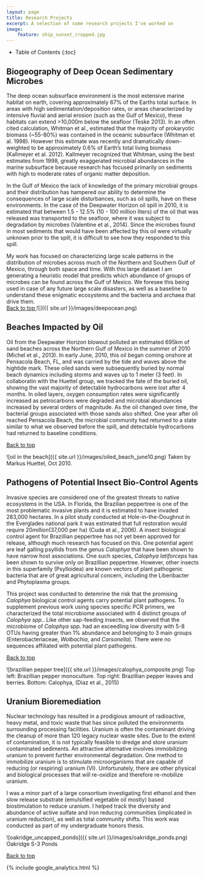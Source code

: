 ```yaml
---
layout: page
title: Research Projects
excerpt: A selection of some research projects I've worked on
image:
    feature: ship_sunset_cropped.jpg
---
```


* Table of Contents
{:toc}

## Biogeography of Deep Ocean Sedimentary Microbes
The deep ocean subsurface environment is the most extensive marine habitat on earth, covering approximately 67% of the Earths total surface. In areas with high sedimentation/deposition rates, or areas characterized by intensive fluvial and aerial erosion (such as the Gulf of Mexico), these habitats can extend >10,000m below the seafloor (Teske 2013). In an often cited calculation, Whitman et al., estimated that the majority of prokaryotic biomass (~55-80%) was contained in the oceanic subsurface (Whitman et al. 1998). However this estimate was recently and dramatically down-weighted to be approximately 0.6% of Earth’s total living biomass (Kallmeyer et al. 2012). Kallmeyer recognized that Whitman, using the best estimates from 1998, greatly exaggerated microbial abundances in the marine subsurface because research has focused primarily on sediments with high to moderate rates of organic matter deposition.

In the Gulf of Mexico the lack of knowledge of the primary microbial groups and their distribution has hampered our ability to determine the consequences of large scale disturbances, such as oil spills, have on these environments. In the case of the Deepwater Horizon oil spill in 2010, it is estimated that between 1.5 - 12.5% (10 - 100 million liters) of the oil that was released was transported to the seafloor, where it was subject to degradation by microbes (Valentine et al., 2014). Since the microbes found in most sediments that would have been affected by this oil were virtually unknown prior to the spill, it is difficult to see how they responded to this spill.

My work has focused on characterizing large scale patterns in the distribution of microbes across much of the Northern and Southern Gulf of Mexico, through both space and time. With this large dataset I am generating a heuristic model that predicts which abundance of groups of microbes can be found across the Gulf of Mexico. We foresee this being used in case of any future large scale disasters, as well as a baseline to understand these enigmatic ecosystems and the bacteria and archaea that drive them.  
<a href="#top">Back to top </a>
![]({{ site.url }}/images/deepocean.png)

## Beaches Impacted by Oil
Oil from the Deepwater Horizon blowout polluted an estimated 695km of sand beaches across the Northern Gulf of Mexico in the summer of 2010 (Michel et al., 2013). In early June, 2010, this oil began coming onshore at Pensacola Beach, FL, and was carried by the tide and waves above the hightide mark. These oiled sands were subsequently buried by normal beach dynamics including storms and waves up to 1 meter (3 feet). In collaboratin with the Huettel group, we tracked the fate of the buried oil, showing the vast majority of detectable hydrocarbons were lost after 4 months. In oiled layers, oxygen consumption rates were significantly increased as petrocarbons were degraded and microbial abundances increased by several orders of magnitude. As the oil changed over time, the bacterial groups associated with those sands also shifted. One year after oil reached Pensacola Beach, the microbial community had returned to a state similar to what we observed before the spill, and detectable hydrocarbons had returned to baseline conditions.

<a href="#top">Back to top </a>

![oil in the beach]({{ site.url }}/images/oiled_beach_june10.png)
Taken by Markus Huettel, Oct 2010.

## Pathogens of Potential Insect Bio-Control Agents
Invasive species are considered one of the greatest threats to native ecosystems in the USA. In Florida, the Brazilian peppertree is one of the most problematic invasive plants and it is estimated to have invaded 283,000 hectares. In a pilot study conducted at Hole-in-the-Doughnut in the Everglades national park it was estimated that full restoration would require $20 million ($37,000 per ha) (Cuda et al., 2006). A insect biological control agent for Brazillian peppertree has not yet been approved for release, although much research has focused on this. One potential agent are leaf galling psyllids from the genus *Calophya* that have been shown to have narrow host associations. One such species, *Calophya latiforceps* has been shown to survive only on Brazillian peppertree. However, other insects in this superfamily (Psylloidea) are known vectors of plant pathogenic bacteria that are of great agricultural concern, including the Liberibacter and Phytoplasma groups.

This project was conducted to detemrine the risk that the promising *Calophya* biological control agents carry potential plant pathogens. To supplement previous work using species specific PCR primers, we characterized the total microbiome associated with 4 distinct groups of *Calophya spp.*. Like other sap-feeding insects, we observed that the microbiome of *Calophya spp.*  had an exceedling low diversity with 5-8 OTUs having greater than 1% abundance and belonging to 3 main groups (Enterobacteriaceae, *Wolbachia*, and *Carsonella*). There were no sequences affiliated with potential plant pathogens.

<a href="#top">Back to top </a>

![brazillian pepper tree]({{ site.url }}/images/calophya_composite.png)
Top left: Brazillian pepper monoculture. Top right: Brazillian pepper leaves and berries.
Bottom: Calophya, (Diaz et al., 2015)

## Uranium Bioremediation
Nuclear technology has resulted in a prodigious amount of radioactive, heavy metal, and toxic waste that has since polluted the environments surrounding processing facilities. Uranium is often the contaminant driving the cleanup of more than 120 legacy nuclear waste sites. Due to the extent of contamination, it is not typically feasible to dredge and store uranium contaminated sediments. An attractive alternative involves immobilizing uranium to prevent further environmental degradation. One method to immobilize uranium is to stimulate microorganisms that are capable of reducing (or respiring) uranium (VI). Unfortunately, there are other physical and biological processes that will re-oxidize and therefore re-mobilize uranium.

I was a minor part of a large consortium investigating first ethanol and then slow release substrate (emulsified vegetable oil mostly) based biostimulation to reduce uranium. I helped track the diversity and abundance of active sulfate and iron reducing communities (implicated in uranium reduction), as well as total community shifts. This work was conducted as part of my undergraduate honors thesis.

![oakridge_uncapped_ponds]({{ site.url }}/images/oakridge_ponds.png)
Oakridge S-3 Ponds

<a href="#top">Back to top </a>

{% include google_analytics.html %}
